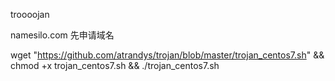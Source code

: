 troooojan


namesilo.com 先申请域名

 wget "https://github.com/atrandys/trojan/blob/master/trojan_centos7.sh" && chmod +x trojan_centos7.sh && ./trojan_centos7.sh
